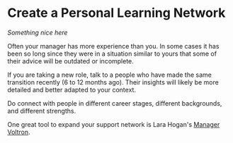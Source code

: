 # Create a Personal Learning Network

_Something nice here_

Often your manager has more experience than you. In some cases it has been so long since they were in a situation similar to yours that some of their advice will be outdated or incomplete.

If you are taking a new role, talk to a people who have made the same transition recently (6 to 12 months ago). Their insights will likely be more detailed and better adapted to your context.

Do connect with people in different career stages, different backgrounds, and different strengths.

One great tool to expand your support network is Lara Hogan's [Manager Voltron](https://larahogan.me/blog/manager-voltron/).

